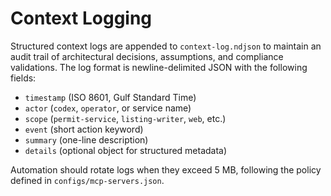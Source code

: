 # Context Logging

Structured context logs are appended to `context-log.ndjson` to maintain an audit trail of architectural decisions, assumptions, and compliance validations. The log format is newline-delimited JSON with the following fields:

- `timestamp` (ISO 8601, Gulf Standard Time)
- `actor` (`codex`, `operator`, or service name)
- `scope` (`permit-service`, `listing-writer`, `web`, etc.)
- `event` (short action keyword)
- `summary` (one-line description)
- `details` (optional object for structured metadata)

Automation should rotate logs when they exceed 5 MB, following the policy defined in `configs/mcp-servers.json`.
